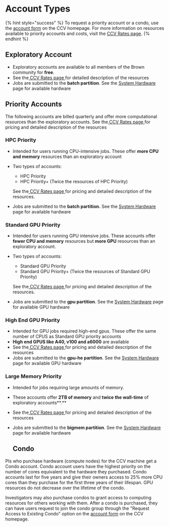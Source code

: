 # Account Types

{% hint style="success" %}
To request a priority account or a condo, use the [account form](https://brown.co1.qualtrics.com/jfe/form/SV\_0GtBE8kWJpmeG4B) on the CCV homepage. For more information on resources available to priority accounts and costs, visit the [CCV Rates page](https://ccv.brown.edu/services/rates/).
{% endhint %}

## Exploratory Account

* Exploratory accounts are available to all members of the Brown community for **free**.
* See the[ CCV Rates page ](https://ccv.brown.edu/rates/)for detailed description of the resources
* Jobs are submitted to the **batch partition**. See the  [System Hardware](../system-overview.md) page for available hardware

## Priority Accounts

The following accounts are billed quarterly and offer more computational resources than the exploratory accounts. See the[ CCV Rates page ](https://ccv.brown.edu/services/rates/)for pricing and detailed description of the resources

### HPC Priority

* Intended for users running CPU-intensive jobs. These offer **more CPU and memory** resources than an exploratory account
*   Two types of accounts:

    * HPC Priority&#x20;
    * HPC Priority+ (Twice the resources of HPC Priority)

    See the[ CCV Rates page ](https://ccv.brown.edu/services/rates/)for pricing and detailed description of the resources.
* Jobs are submitted to the **batch partition.** See the [System Hardware](../system-overview.md) page for available hardware

### Standard GPU Priority

* Intended for users running GPU intensive jobs. These accounts offer **fewer CPU and memory** resources but **more GPU** resources than an exploratory account.
*   Two types of accounts:

    * Standard GPU Priority
    * Standard GPU Priority+ (Twice the resources of Standard GPU Priority)

    See the[ CCV Rates page ](https://ccv.brown.edu/services/rates/)for pricing and detailed description of the resources.
* Jobs are submitted to the **gpu partition**. See the [System Hardware](../system-overview.md) page for available GPU hardware

### High End GPU Priority

* Intended for GPU jobs required high-end gpus. These offer the same number of CPUS as Standard GPU priority accounts
* **High end GPUS like A40, v100 and a6000** are available
* See the[ CCV Rates page ](https://ccv.brown.edu/services/rates/)for pricing and detailed description of the resources
* Jobs are submitted to the **gpu-he partition**. See the [System Hardware](../system-overview.md) page for available GPU hardware

### Large Memory Priority

* Intended for jobs requiring large amounts of memory.
* These accounts offer **2TB of memory** and **twice the wall-time** of exploratory accounts**.**
* See the[ CCV Rates page ](https://ccv.brown.edu/services/rates/)for pricing and detailed description of the resources
*   Jobs are submitted to the **bigmem partition**. See the [System Hardware](../system-overview.md) page for available  hardware

    ## Condo

PIs who purchase hardware (compute nodes) for the CCV machine get a Condo account. Condo account users have the highest priority on the number of cores equivalent to the hardware they purchased. Condo accounts last for five years and give their owners access to 25% more CPU cores than they purchase for the first three years of their lifespan. GPU resources do not decrease over the lifetime of the condo.

Investigators may also purchase condos to grant access to computing resources for others working with them. After a condo is purchased, they can have users request to join the condo group through the "Request Access to Existing Condo" option on the [account form](https://brown.co1.qualtrics.com/jfe/form/SV\_0GtBE8kWJpmeG4B) on the CCV homepage.&#x20;



